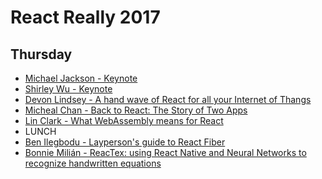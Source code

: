 React Really 2017
=================

## Thursday

* [Michael Jackson - Keynote](./Michael%20Jackson%20-%20Keynote.md)
* [Shirley Wu - Keynote](./Shirley%20Wu%20-%20Keynote.md)
* [Devon Lindsey - A hand wave of React for all your Internet of Thangs](./Devon%20Lindsey%20-%20React%20and%20IoT.md)
* [Micheal Chan - Back to React: The Story of Two Apps](./Micheal%20Chan.md)
* [Lin Clark - What WebAssembly means for React](./Lin%20Clark.md)
* LUNCH
* [Ben Ilegbodu - Layperson's guide to React Fiber](./Ben%20Ilegbodu)
* [Bonnie Milián - ReacTex: using React Native and Neural Networks to recognize handwritten equations](./Bonnie%20Milian.md)
